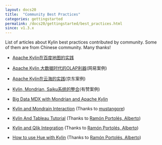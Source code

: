 ```yaml
---
layout: docs20
title:  "Community Best Practices"
categories: gettingstarted
permalink: /docs20/gettingstarted/best_practices.html
since: v1.3.x
---
```


List of articles about Kylin best practices contributed by community. Some of them are from Chinese community. Many thanks!

* [Apache Kylin在百度地图的实践](http://www.infoq.com/cn/articles/practis-of-apache-kylin-in-baidu-map)

* [Apache Kylin 大数据时代的OLAP利器](http://www.bitstech.net/2016/01/04/kylin-olap/)(网易案例)

* [Apache Kylin在云海的实践](http://www.csdn.net/article/2015-11-27/2826343)(京东案例)

* [Kylin, Mondrian, Saiku系统的整合](http://tech.youzan.com/kylin-mondrian-saiku/)(有赞案例)

* [Big Data MDX with Mondrian and Apache Kylin](https://www.inovex.de/fileadmin/files/Vortraege/2015/big-data-mdx-with-mondrian-and-apache-kylin-sebastien-jelsch-pcm-11-2015.pdf)

* [Kylin and Mondrain Interaction](https://github.com/mustangore/kylin-mondrian-interaction) (Thanks to [mustangore](https://github.com/mustangore))

* [Kylin And Tableau Tutorial](https://github.com/albertoRamon/Kylin/tree/master/KylinWithTableau) (Thanks to [Ramón Portolés, Alberto](https://www.linkedin.com/in/alberto-ramon-portoles-a02b523b))

* [Kylin and Qlik Integration](https://github.com/albertoRamon/Kylin/tree/master/KylinWithQlik) (Thanks to [Ramón Portolés, Alberto](https://www.linkedin.com/in/alberto-ramon-portoles-a02b523b))

* [How to use Hue with Kylin](https://github.com/albertoRamon/Kylin/tree/master/KylinWithHue) (Thanks to [Ramón Portolés, Alberto](https://www.linkedin.com/in/alberto-ramon-portoles-a02b523b))